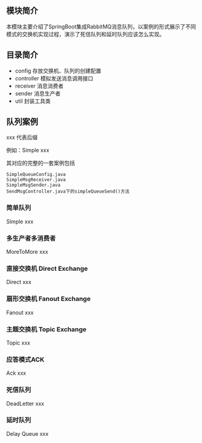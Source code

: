 ## 模块简介

本模块主要介绍了SpringBoot集成RabbitMQ消息队列，以案例的形式展示了不同模式的交换机实现过程，演示了死信队列和延时队列应该怎么实现。

## 目录简介

* config 存放交换机、队列的创建配置
* controller 模拟发送消息调用接口
* receiver 消息消费者
* sender 消息生产者
* util 封装工具类

## 队列案例

xxx 代表后缀

例如：Simple xxx

其对应的完整的一套案例包括

~~~
SimpleQueueConfig.java
SimpleMsgReceiver.java
SimpleMsgSender.java
SendMsgController.java下的simpleQueueSend()方法
~~~

### 简单队列

Simple xxx

### 多生产者多消费者

MoreToMore xxx

### 直接交换机 Direct Exchange

Direct xxx

### 扇形交换机 Fanout Exchange

Fanout xxx

### 主题交换机 Topic Exchange

Topic xxx

### 应答模式ACK

Ack xxx

### 死信队列

DeadLetter xxx

### 延时队列

Delay Queue xxx
